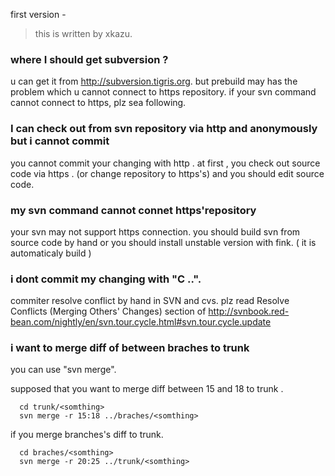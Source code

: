 first version -
> this is written by xkazu.

### where I should get subversion ? ###
u can get it from  http://subversion.tigris.org.
but prebuild may has the problem which u cannot connect to https repository.
if your svn command cannot connect to https, plz sea following.


### I can check out from svn repository via http and anonymously but i cannot commit ###
you cannot commit your changing with http .
at first , you check out source code via https . (or change repository to https's)
and you should edit source code.

### my svn command cannot connet https'repository ###
your svn may not support https connection.
you should build svn from source code by hand or
you should install unstable version with fink. ( it is automaticaly build )


### i dont commit my changing with "C ..". ###
commiter resolve conflict by hand in SVN and cvs.
plz read  Resolve Conflicts (Merging Others' Changes) section of http://svnbook.red-bean.com/nightly/en/svn.tour.cycle.html#svn.tour.cycle.update


### i want to merge diff of between braches  to trunk ###
you can use "svn merge".

supposed that you want to merge diff between 15 and 18 to trunk .

```
  cd trunk/<somthing> 
  svn merge -r 15:18 ../braches/<somthing> 
```

if you merge branches's diff to trunk.
```
  cd braches/<somthing> 
  svn merge -r 20:25 ../trunk/<somthing> 
```









